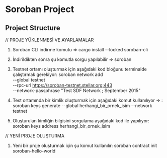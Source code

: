 # Soroban Project

## Project Structure


// PROJE YÜKLENMESİ VE AYARLAMALAR
1. Soroban CLI indirme komutu => cargo install --locked soroban-cli

2. İndirildikten sonra şu komutla sorgu yapılabilir => soroban

3. Testnet ortamı oluşturmak için aşağıdaki kod bloğunu terminalde çalıştırmak gerekiyor:
soroban network add \
  --global testnet \
  --rpc-url https://soroban-testnet.stellar.org:443 \
  --network-passphrase "Test SDF Network ; September 2015"

4. Test ortamında bir kimlik oluşturmak için aşağıdaki komut kullanılıyor => :
soroban keys generate --global herhangi_bir_ornek_isim --network testnet

5. Oluşturulan kimliğin bilgisini sorgulama aşağıdaki kod ile yapılıyor:
soroban keys address herhangi_bir_ornek_isim



// YENİ PROJE OLUŞTURMA
1. Yeni bir proje oluşturmak için şu komut kullanılır:
soroban contract init soroban-hello-world


